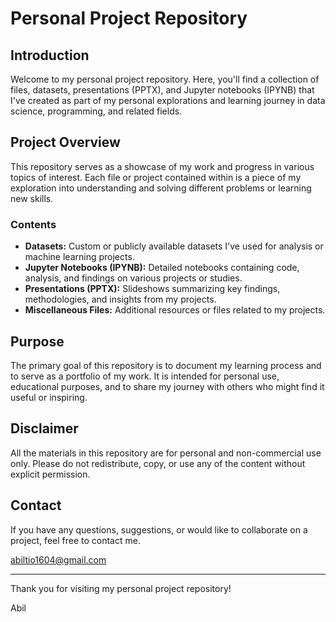 # Personal Project Repository

## Introduction

Welcome to my personal project repository. Here, you'll find a collection of files, datasets, presentations (PPTX), and Jupyter notebooks (IPYNB) that I've created as part of my personal explorations and learning journey in data science, programming, and related fields.

## Project Overview

This repository serves as a showcase of my work and progress in various topics of interest. Each file or project contained within is a piece of my exploration into understanding and solving different problems or learning new skills.

### Contents

- **Datasets:** Custom or publicly available datasets I've used for analysis or machine learning projects.
- **Jupyter Notebooks (IPYNB):** Detailed notebooks containing code, analysis, and findings on various projects or studies.
- **Presentations (PPTX):** Slideshows summarizing key findings, methodologies, and insights from my projects.
- **Miscellaneous Files:** Additional resources or files related to my projects.

## Purpose

The primary goal of this repository is to document my learning process and to serve as a portfolio of my work. It is intended for personal use, educational purposes, and to share my journey with others who might find it useful or inspiring.

## Disclaimer

All the materials in this repository are for personal and non-commercial use only. Please do not redistribute, copy, or use any of the content without explicit permission.

## Contact

If you have any questions, suggestions, or would like to collaborate on a project, feel free to contact me.

abiltio1604@gmail.com

---

Thank you for visiting my personal project repository!

Abil
